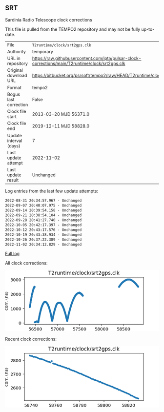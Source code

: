 
## SRT

Sardinia Radio Telescope clock corrections

This file is pulled from the TEMPO2 repository and may not be fully up-to-date.

|     |     |
|:--- |:--- |
| File | `T2runtime/clock/srt2gps.clk` |
| Authority | temporary |
| URL in repository | <https://raw.githubusercontent.com/ipta/pulsar-clock-corrections/main/T2runtime/clock/srt2gps.clk> |
| Original download URL | <https://bitbucket.org/psrsoft/tempo2/raw/HEAD/T2runtime/clock/srt2gps.clk> |
| Format | tempo2 |
| Bogus last correction | False |
| Clock file start | 2013-03-20 MJD 56371.0 |
| Clock file end | 2019-12-11 MJD 58828.0 |
| Update interval (days) | 7 |
| Last update attempt | 2022-11-02 |
| Last update result | Unchanged |

Log entries from the last few update attempts:
```
2022-08-31 20:34:57.967 - Unchanged
2022-09-07 20:40:07.975 - Unchanged
2022-09-14 20:39:54.158 - Unchanged
2022-09-21 20:38:54.104 - Unchanged
2022-09-28 20:41:27.740 - Unchanged
2022-10-05 20:42:17.397 - Unchanged
2022-10-12 20:43:17.576 - Unchanged
2022-10-19 20:43:38.934 - Unchanged
2022-10-26 20:37:22.389 - Unchanged
2022-11-02 20:34:12.829 - Unchanged
```
[Full log](https://raw.githubusercontent.com/ipta/pulsar-clock-corrections/main/log/T2runtime/clock/srt2gps.clk.log)


All clock corrections:

![plot of all clock corrections](srt2gps.clk.png "All corrections")

Recent clock corrections:

![plot of recent clock corrections](srt2gps.clk.short.png "Recent corrections")

